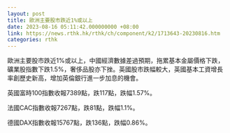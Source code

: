 ```yaml
---
layout: post
title: 歐洲主要股市跌近1%或以上
date: 2023-08-16 05:11:42.000000000 +08:00
link: https://news.rthk.hk/rthk/ch/component/k2/1713643-20230816.htm
categories: rthk
---
```


歐洲主要股市跌近1%或以上，中國經濟數據差過預期，拖累基本金屬價格下跌，礦業股指數下跌1.5%，奢侈品股亦下挫。英國股市跌幅較大，英國基本工資增長率創歷史新高，增加英倫銀行進一步加息的機會。

英國富時100指數收報7389點，跌117點，跌幅1.57%。

法國CAC指數收報7267點，跌81點，跌幅1.1%。

德國DAX指數收報15767點，跌136點，跌幅0.86%。
